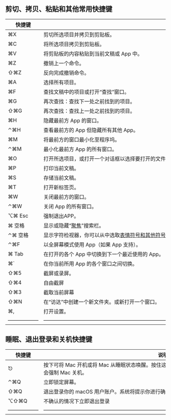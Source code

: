 ## 剪切、拷贝、粘贴和其他常用快捷键

| 快捷键  | 说明                                                         |
| ------- | ------------------------------------------------------------ |
| ⌘X      | 剪切所选项目并拷贝到剪贴板。                                 |
| ⌘C      | 将所选项目拷贝到剪贴板。                                     |
| ⌘V      | 将剪贴板的内容粘贴到当前文稿或 App 中。                      |
| ⌘Z      | 撤销上一个命令。                                             |
| ⇧⌘Z     | 反向完成撤销命令。                                           |
| ⌘A      | 选择所有项目。                                               |
| ⌘F      | 查找文稿中的项目或打开“查找”窗口。                           |
| ⌘G      | 再次查找：查找下一处之前找到的项目。                         |
| ⇧⌘G     | 再次查找：查找上一处之前找到的项目。                         |
| ⌘H      | 隐藏最前方 App 的窗口。                                      |
| ⌃⌘H     | 查看最前方的 App 但隐藏所有其他 App。                        |
| ⌘M      | 将最前方的窗口最小化至程序坞。                               |
| ⌃⌘M     | 最小化最前方 App 的所有窗口。                                |
| ⌘O      | 打开所选项目，或打开一个对话框以选择要打开的文件。           |
| ⌘P      | 打印当前文稿。                                               |
| ⌘S      | 存储当前文稿。                                               |
| ⌘T      | 打开新标签页。                                               |
| ⌘W      | 关闭最前方的窗口。                                           |
| ⌃⌘W     | 关闭 App 的所有窗口。                                        |
| ⌥⌘ Esc  | 强制退出APP。                                                |
| ⌘ 空格  | 显示或隐藏“[聚焦](https://support.apple.com/guide/mac-help/mchlp1008/mac)”搜索栏。 |
| ⌃⌘ 空格 | 显示字符检视器，你可以从中选取[表情符号和其他符号](https://support.apple.com/guide/mac-help/mchlp1560/mac)。 |
| ⌃⌘F     | 以全屏幕模式使用 App（如果 App 支持）。                      |
| ⌘ Tab   | 在打开的各个 App 中切换到下一个最近使用的 App。              |
| ⌘`      | 在你当前所用 App 的各个窗口之间切换。                        |
| ⇧⌘5     | 截屏或录屏。                                                 |
| ⇧⌘4     | 自由截屏                                                     |
| ⇧⌘3     | 截取当前屏幕                                                 |
| ⇧⌘N     | 在“访达”中创建一个新文件夹。或新打开一个窗口。               |
| ⌘,      | 打开设置。                                                   |
| ——————  | —————————————————————————————————————————————————————        |



## 睡眠、退出登录和关机快捷键

| 快捷键 | 说明                                                         |
| ------ | ------------------------------------------------------------ |
| ⎋      | 按下可将 Mac 开机或将 Mac 从睡眠状态唤醒。按住这个按钮 1.5 秒可使 Mac 进入睡眠状态。继续按住则会强制 Mac 关机。 |
| ⌃⌘Q    | 立即锁定屏幕。                                               |
| ⇧⌘Q    | 退出登录你的 macOS 用户账户。系统将提示你进行确认。          |
| ⌥⇧⌘Q   | 不确认的情况下立即退出登录                                   |
| —————— | ———————————————————————————————————————————————              |

